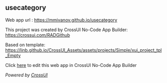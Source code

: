 ## usecategory
Web app url : https://mmivanov.github.io/usecategory

This project was created by CrossUI No-Code App Builder: https://crossui.com/RADGithub

Based on template: https://linb.github.io/CrossUI_Assets/assets/projects/Simple/xui_project_tpl_Empty

Click [here](https://crossui.com/RADGithub/#!from=github&owner=mmivanov&repo=usecategory) to edit this web app in CrossUI No-Code App Builder

<i>Powered by [CrossUI](https://crossui.com)</i>
